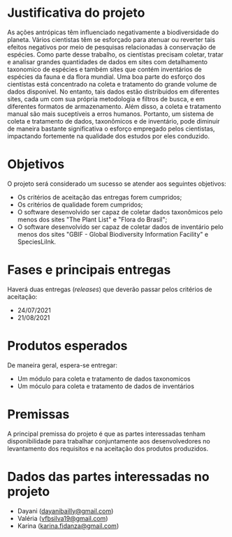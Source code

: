 # Justificativa do projeto

As ações antrópicas têm influenciado negativamente a biodiversidade do planeta. Vários cientistas têm se esforçado para atenuar ou reverter tais efeitos negativos por meio de pesquisas relacionadas à conservação de espécies. Como parte desse trabalho, os cientístas precisam coletar, tratar e analisar grandes quantidades de dados em sites com detalhamento taxonomico de espécies e também sites que contém inventários de espécies da fauna e da flora mundial. Uma boa parte do esforço dos cientístas está concentrado na coleta e tratamento do grande volume de dados disponível. No entanto, tais dados estão distribuidos em diferentes sites, cada um com sua própria metodologia e filtros de busca, e em diferentes formatos de armazenamento. Além disso, a coleta e tratamento manual são mais suceptíveis a erros humanos. Portanto, um sistema de coleta e tratamento de dados, taxonômicos e de inventário, pode diminuir de maneira bastante significativa o esforço empregado pelos cientistas, impactando fortemente na qualidade dos estudos por eles conduzido.


# Objetivos

O projeto será considerado um sucesso se atender aos seguintes objetivos:
- Os critérios de aceitação das entregas forem cumpridos;
- Os critérios de qualidade forem cumpridos;
- O software desenvolvido ser capaz de coletar dados taxonômicos pelo menos dos sites "The Plant List" e "Flora do Brasil";
- O software desenvolvido ser capaz de coletar dados de inventário pelo menos dos sites "GBIF - Global Biodiversity Information Facility" e SpeciesLilnk.
# Fases e principais entregas

Haverá duas entregas (*releases*) que deverão passar pelos critérios de aceitação:
- 24/07/2021
- 21/08/2021

# Produtos esperados

De maneira geral, espera-se entregar:
- Um módulo para coleta e tratamento de dados taxonomicos
- Um móculo para coleta e tratamento de dados de inventários

# Premissas

A principal premissa do projeto é que as partes interessadas tenham disponibilidade para trabalhar conjuntamente aos desenvolvedores no levantamento dos requisitos e na aceitação dos produtos produzidos. 


# Dados das partes interessadas no projeto

- Dayani (dayanibailly@gmail.com) 
- Valéria  (vfbsilva19@gmail.com)
- Karina (karina.fidanza@gmail.com)

